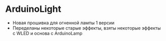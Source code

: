 # ArduinoLight
- Новая прошивка для огненной лампы 1 версии
- Переделаны некоторые старые эффекты, взяты некоторые эффекты с WLED и основа с ArduinoLamp
